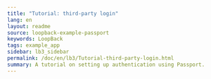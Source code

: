 ```yaml
---
title: "Tutorial: third-party login"
lang: en
layout: readme
source: loopback-example-passport
keywords: LoopBack
tags: example_app
sidebar: lb3_sidebar
permalink: /doc/en/lb3/Tutorial-third-party-login.html
summary: A tutorial on setting up authentication using Passport.
---
```

